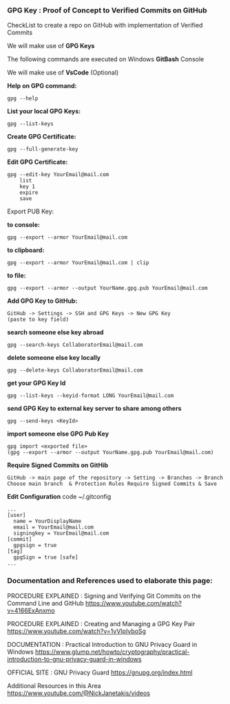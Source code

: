 ### GPG Key : Proof of Concept to **Verified Commits on GitHub**

CheckList to create a repo on GitHub with implementation of Verified Commits

We will make use of **GPG Keys**

The following commands are executed on Windows **GitBash** Console

We will make use of **VsCode** (Optional)

**Help on GPG command:**
```
gpg --help
```

**List your local GPG Keys:**

```
gpg --list-keys
```

**Create GPG Certificate:**

```
gpg --full-generate-key
```

**Edit GPG Certificate:**

```
gpg --edit-key YourEmail@mail.com
	list
	key 1
	expire
	save
```

Export PUB Key:

**to console:**

```
gpg --export --armor YourEmail@mail.com
```

**to clipboard:**

```
gpg --export --armor YourEmail@mail.com | clip
```

**to file:**

```
gpg --export --armor --output YourName.gpg.pub YourEmail@mail.com
```

**Add GPG Key to GitHub:**

```
GitHub -> Settings -> SSH and GPG Keys -> New GPG Key
(paste to key field)
```

**search someone else key abroad**

```
gpg --search-keys CollaboratorEmail@mail.com
```

**delete someone else key locally**

```
gpg --delete-keys CollaboratorEmail@mail.com
```

**get your GPG Key Id**

```
gpg --list-keys --keyid-format LONG YourEmail@mail.com
```

**send GPG Key to external key server to share among others**

```
gpg --send-keys <KeyId>
```

**import someone else GPG Pub Key**

```
gpg import <exported file>
(gpg --export --armor --output YourName.gpg.pub YourEmail@mail.com)
```

**Require Signed Commits on GitHib**

```
GitHub -> main page of the repository -> Setting -> Branches -> Branch
Choose main branch  & Protection Rules Require Signed Commits & Save
```

**Edit Configuration** code ~/.gitconfig

```
...
[user]
  name = YourDisplayName
  email = YourEmail@mail.com
  signingkey = YourEmail@mail.com
[commit]
  gpgsign = true
[tag]
  gpgSign = true [safe]
...

```

### Documentation and References used to elaborate this page:

PROCEDURE EXPLAINED : Signing and Verifying Git Commits on the Command Line and GitHub
https://www.youtube.com/watch?v=4166ExAnxmo

PROCEDURE EXPLAINED : Creating and Managing a GPG Key Pair
https://www.youtube.com/watch?v=1vVIpIvboSg

DOCUMENTATION : Practical Introduction to GNU Privacy Guard in Windows
https://www.glump.net/howto/cryptography/practical-introduction-to-gnu-privacy-guard-in-windows

OFFICIAL SITE : GNU Privacy Guard 
https://gnupg.org/index.html

Additional Resources in this Area
https://www.youtube.com/@NickJanetakis/videos

